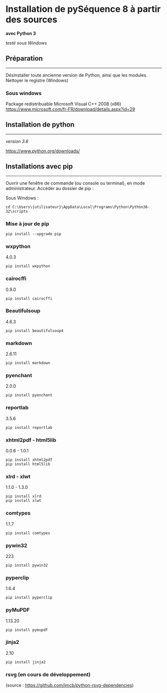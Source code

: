 # Installation de pySéquence 8 à partir des sources #
**avec Python 3**

_testé sous Windows_


## Préparation ##
--------------

Désinstaller toute ancienne version de Python, ainsi que les modules.
Nettoyer le registre (Windows)

### Sous windows

Package redistribuable Microsoft Visual C++ 2008 (x86)
https://www.microsoft.com/fr-FR/download/details.aspx?id=29

## Installation de python ##
-------------------------
_version 3.6_

https://www.python.org/downloads/


## Installations avec pip ##
-------------------------
Ouvrir une fenêtre de commande (ou console ou terminal), en mode administrateur.
Accéder au dossier de pip :

Sous Windows :

    cd C:\Users\{utilisateur}\AppData\Local\Programs\Python\Python36-32\scripts



### Mise à jour de pip
   
    pip install --upgrade pip

### wxpython ###
4.0.3
    
    pip install wxpython
    
### cairocffi ###
0.9.0
    
    pip install cairocffi

### Beautifulsoup ###
4.6.3
    
    pip install beautifulsoup4
    
### markdown ###
2.6.11
    
    pip install markdown

### pyenchant ###
2.0.0
    
    pip install pyenchant

### reportlab ###
3.5.6
    
    pip install reportlab

### xhtml2pdf - html5lib ###
0.0.6 - 1.0.1
    
    pip install xhtml2pdf
    pip install html5lib

### xlrd - xlwt ###
1.1.0 - 1.3.0
    
    pip install xlrd
    pip install xlwt

### comtypes ###
1.1.7
    
    pip install comtypes

### pywin32 ###
223
    
    pip install pywin32

### pyperclip ###
1.6.4
    
    pip install pyperclip

### pyMuPDF ###
1.13.20
    
    pip install pymupdf

### jinja2 ###
2.10

    pip install jinja2

### rsvg (en cours de développement) ###
(source : https://github.com/jmcb/python-rsvg-dependencies)




